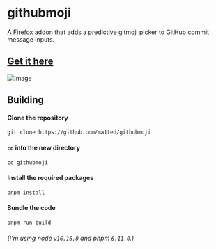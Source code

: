 # githubmoji
A Firefox addon that adds a predictive gitmoji picker to GitHub commit message inputs. 
## [Get it here](https://addons.mozilla.org/en-GB/firefox/addon/githubmoji/)

![image](https://user-images.githubusercontent.com/59726149/183230777-fd5e73e8-395f-4d12-9c83-94f1fac304df.png)

 
## Building

#### Clone the repository
`git clone https://github.com/ma1ted/githubmoji`

#### `cd` into the new directory
`cd githubmoji`

#### Install the required packages
`pnpm install`

#### Bundle the code
`pnpm run build`

###### (I'm using node `v16.16.0` and pnpm `6.11.0`.)

